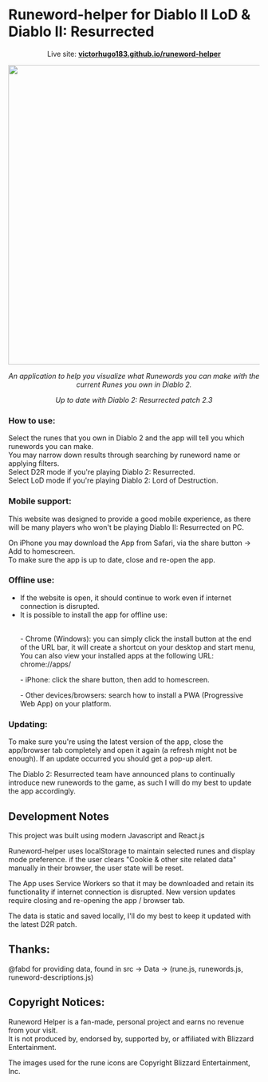 # Runeword-helper for Diablo II LoD & Diablo II: Resurrected

<p align="center">
  Live site: <strong><a href="https://victorhugo183.github.io/runeword-helper/" target="_blank">victorhugo183.github.io/runeword-helper</a></strong>
</p>

<p align="center" class="bg-red">
  <img width="600" src="https://user-images.githubusercontent.com/60555502/148111370-37cae89f-1247-41ff-87a2-a4fc288241d3.png" />
</p>

<p align="center"><em>An application to help you visualize what Runewords you can make with the current Runes you own in Diablo 2.</em></p>
<p align="center"><em>Up to date with Diablo 2: Resurrected patch 2.3</em></p>

### How to use:
Select the runes that you own in Diablo 2 and the app will tell you which runewords you can make.<br>
You may narrow down results through searching by runeword name or applying filters.<br>
Select D2R mode if you're playing Diablo 2: Resurrected.<br>
Select LoD mode if you're playing Diablo 2: Lord of Destruction.<br>

### Mobile support:
This website was designed to provide a good mobile experience, as there will be many players who won't be playing Diablo II: Resurrected on PC.

On iPhone you may download the App from Safari, via the share button -> Add to homescreen.<br>
To make sure the app is up to date, close and re-open the app.

### Offline use:
<ul>
  <li>If the website is open, it should continue to work even if internet connection is disrupted.</li>
  <li>It is possible to install the app for offline use:</li><br>
  <p>- Chrome (Windows): you can simply click the install button at the end of the URL bar, it will create a shortcut on your desktop and start menu, You can also view your installed apps at the following URL: chrome://apps/</p>
  <p>- iPhone: click the share button, then add to homescreen.</p>
  <p>- Other devices/browsers: search how to install a PWA (Progressive Web App) on your platform.</p>
</ul>

### Updating:
To make sure you're using the latest version of the app, close the app/browser tab completely and open it again (a refresh might not be enough). If an update occurred you should get a pop-up alert.

The Diablo 2: Resurrected team have announced plans to continually introduce new runewords to the game, as such I will do my best to update the app accordingly.

## Development Notes

This project was built using modern Javascript and React.js

Runeword-helper uses localStorage to maintain selected runes and display mode preference. if the user clears "Cookie & other site related data" manually in their browser, the user state will be reset.

The App uses Service Workers so that it may be downloaded and retain its functionality if internet connection is disrupted. New version updates require closing and re-opening the app / browser tab.

The data is static and saved locally, I'll do my best to keep it updated with the latest D2R patch.

## Thanks:
@fabd for providing data, found in src -> Data -> (rune.js, runewords.js, runeword-descriptions.js)

## Copyright Notices:
Runeword Helper is a fan-made, personal project and earns no revenue from your visit.<br>
It is not produced by, endorsed by, supported by, or affiliated with Blizzard Entertainment.

The images used for the rune icons are Copyright Blizzard Entertainment, Inc.<br>

